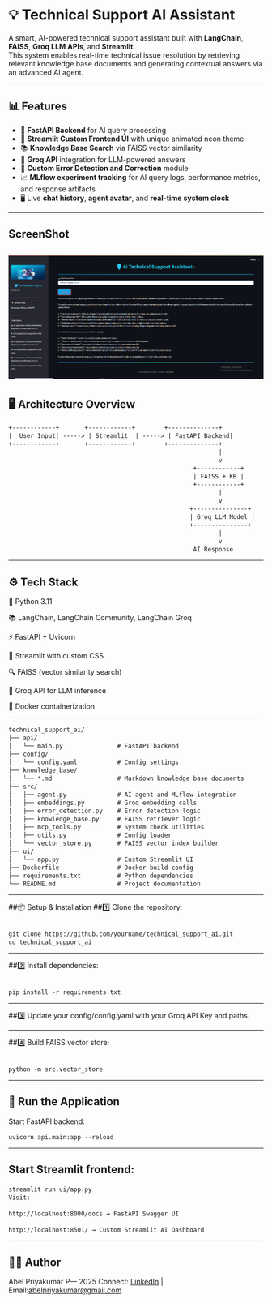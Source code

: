 # 💡 Technical Support AI Assistant

A smart, AI-powered technical support assistant built with **LangChain**, **FAISS**, **Groq LLM APIs**, and **Streamlit**.  
This system enables real-time technical issue resolution by retrieving relevant knowledge base documents and generating contextual answers via an advanced AI agent.

---

## 📊 Features

- 🚀 **FastAPI Backend** for AI query processing  
- 🎨 **Streamlit Custom Frontend UI** with unique animated neon theme  
- 📚 **Knowledge Base Search** via FAISS vector similarity  
- 🧠 **Groq API** integration for LLM-powered answers  
- 📝 **Custom Error Detection and Correction** module  
- 📈 **MLflow experiment tracking** for AI query logs, performance metrics, and response artifacts  
- 🖥️ Live **chat history**, **agent avatar**, and **real-time system clock**

---
## ScreenShot

![image alt](https://github.com/AbelPriyakumarP/Technical-Support-AI-Assistant/blob/d91344830bbb77c91d44a55a6746a865025c5dba/Screenshot%202025-07-09%20214000.png)
---

## 🖥️ Architecture Overview

```plaintext
+------------+       +------------+        +--------------+
|  User Input| -----> | Streamlit  | -----> | FastAPI Backend|
+------------+       +------------+        +--------------+
                                                          |
                                                          v
                                                   +------------+
                                                   | FAISS + KB |
                                                   +------------+
                                                          |
                                                          v
                                                  +---------------+
                                                  | Groq LLM Model |
                                                  +---------------+
                                                          |
                                                          v
                                                   AI Response
```
---

## ⚙️ Tech Stack
🐍 Python 3.11

📚 LangChain, LangChain Community, LangChain Groq

⚡ FastAPI + Uvicorn

🎨 Streamlit with custom CSS

🔍 FAISS (vector similarity search)

📄 Groq API for LLM inference

🐳 Docker containerization

---
```
technical_support_ai/
├── api/
│   └── main.py               # FastAPI backend
├── config/
│   └── config.yaml           # Config settings
├── knowledge_base/
│   └── *.md                  # Markdown knowledge base documents
├── src/
│   ├── agent.py              # AI agent and MLflow integration
│   ├── embeddings.py         # Groq embedding calls
│   ├── error_detection.py    # Error detection logic
│   ├── knowledge_base.py     # FAISS retriever logic
│   ├── mcp_tools.py          # System check utilities
│   ├── utils.py              # Config loader
│   └── vector_store.py       # FAISS vector index builder
├── ui/
│   └── app.py                # Custom Streamlit UI
├── Dockerfile                # Docker build config
├── requirements.txt          # Python dependencies
└── README.md                 # Project documentation
```
---
##📦 Setup & Installation
##1️⃣ Clone the repository:

```

git clone https://github.com/yourname/technical_support_ai.git
cd technical_support_ai
```
---
##2️⃣ Install dependencies:
```

pip install -r requirements.txt
```
---
##3️⃣ Update your config/config.yaml with your Groq API Key and paths.

---

##4️⃣ Build FAISS vector store:

```

python -m src.vector_store

```
---
## 🚀 Run the Application
Start FastAPI backend:

```
uvicorn api.main:app --reload
```
---
## Start Streamlit frontend:
```
streamlit run ui/app.py
Visit:

http://localhost:8000/docs → FastAPI Swagger UI

http://localhost:8501/ → Custom Streamlit AI Dashboard
```
---
## 👨‍💻 Author
Abel Priyakumar P— 2025
Connect: [LinkedIn](https://www.linkedin.com/in/abel-priyakumar-p/) | Email:abelpriyakumar@gmail.com
